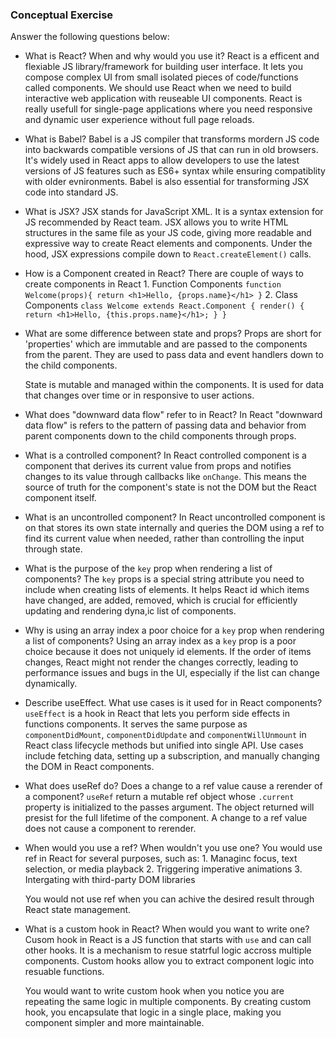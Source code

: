 ### Conceptual Exercise

Answer the following questions below:

- What is React? When and why would you use it?
    React is a efficent and flexiable JS library/framework for building user interface.
    It lets you compose complex UI from small isolated pieces of code/functions called components.
    We should use React when we need to build interactive web application with reuseable UI components.
    React is really usefull for single-page applications where you need responsive and dynamic
    user experience without full page reloads.

- What is Babel?
    Babel is a JS compiler that transforms mordern JS code into backwards compatible versions of JS that can run
    in old browsers. It's widely used in React apps to allow developers to use the latest versions of JS 
    features such as ES6+ syntax while ensuring compatiblity with older evnironments. Babel is also
    essential for transforming JSX code into standard JS.

- What is JSX?
    JSX stands for JavaScript XML. It is a syntax extension for JS recommended by React team. JSX allows you
    to write HTML structures  in the same file as your JS code, giving more readable and expressive way to 
    create React elements and components. Under the hood, JSX expressions compile down to `React.createElement()` calls.

- How is a Component created in React?
    There are couple of ways to create components in React
        1. Function Components
            `function Welcome(props){
                return <h1>Hello, {props.name}</h1>
            }`
        2. Class Components
            `class Welcome extends React.Component {
                render() {
                return <h1>Hello, {this.props.name}</h1>;
                }
            }`
    

- What are some difference between state and props?
    Props are short for 'properties' which are immutable and are passed to the components from the parent.
    They are used to pass data and event handlers down to the child components.

    State is mutable and managed within the components. It is used for data that changes over time or in responsive to user actions.

- What does "downward data flow" refer to in React?
    In React "downward data flow" is refers to the pattern of passing data and behavior from parent components
    down to the child components through props.

- What is a controlled component?
    In React controlled component is a component that derives its current value from props and notifies changes to its value through callbacks
    like `onChange`. This means the source of truth for the component's state is not the DOM but the React component itself.

- What is an uncontrolled component?
    In React uncontrolled component is on that stores its own state internally and queries the DOM using a ref to find its current value
    when needed, rather than controlling the input through state.

- What is the purpose of the `key` prop when rendering a list of components?
    The `key` props is a special string attribute you need to include when creating lists of elements. It helps React id which items 
    have changed, are added, removed, which is crucial for efficiently updating and rendering dyna,ic list of components. 

- Why is using an array index a poor choice for a `key` prop when rendering a list of components?
    Using an array index as a `key` prop is a poor choice because it does not uniquely id elements. If the order of items changes,
    React might not render the changes correctly, leading to performance issues and bugs in the UI, especially if the list can change dynamically.

- Describe useEffect.  What use cases is it used for in React components?
    `useEffect` is a hook in React that lets you perform side effects in functions components. It serves the same purpose as `componentDidMount`,
    `componentDidUpdate` and `componentWillUnmount` in React class lifecycle methods but unified into single API. Use cases include fetching data,
    setting up a subscription, and manually changing the DOM in React components.

- What does useRef do?  Does a change to a ref value cause a rerender of a component?
    `useRef` return a mutable ref object whose `.current` property is initialized to the passes argument. The object returned will presist for the
    full lifetime of the component. A change to a ref value does not cause a component to rerender. 

- When would you use a ref? When wouldn't you use one?
    You would use ref in React for several purposes, such as:
        1. Managinc focus, text selection, or media playback
        2. Triggering imperative animations
        3. Intergating with third-party DOM libraries
    
    You would not use ref when you can achive the desired result through React state management.

- What is a custom hook in React? When would you want to write one?
    Cusom hook in React is a JS function that starts with `use` and can call other hooks. It is a mechanism to resue
    statrful logic accross multiple components. Custom hooks allow you to extract component logic into resuable functions.

    You would want to write custom hook when you notice you are repeating the same logic in multiple components.
    By creating custom hook, you encapsulate that logic in a single place, making you component simpler and more maintainable.
    